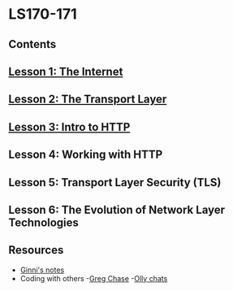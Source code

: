# LS170-171
## Contents
## [Lesson 1: The Internet](https://github.com/SandyRodger/LS170-171/blob/main/lesson_1.md)
## [Lesson 2: The Transport Layer](https://github.com/SandyRodger/LS170-171/blob/main/lesson_2.md)
## [Lesson 3: Intro to HTTP](https://github.com/SandyRodger/LS170-171/blob/main/lesson_3.md)
## Lesson 4: Working with HTTP
## Lesson 5: Transport Layer Security (TLS)
## Lesson 6: The Evolution of Network Layer Technologies
## Resources
 - [Ginni's notes](https://github.com/gcpinckert/ls170_171)
 - Coding with others
  -[Greg Chase](https://github.com/SandyRodger/LS170-171/blob/main/greg_chase_chats.md)
  -[Olly chats](https://github.com/SandyRodger/LS170-171/blob/main/olly_chats.md)
 
